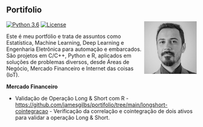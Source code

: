 ## Portifolio

<a href='https://tidyr.tidyverse.org'><img src='james.jpeg' align="right" height="139" /></a>

[![Python 3.6](https://img.shields.io/badge/Python-3.8-blue.svg)](#)
[![License](https://img.shields.io/badge/Code%20License-MIT-blue.svg)](LICENSE)



Este é meu portfólio e trata de assuntos como Estatística, Machine Learning, Deep Learning e Engenharia Eletrônica para automação e embarcados. São projetos em C/C++, Python e R, aplicados em soluções de problemas diversos, desde Áreas de Negócio, Mercado Financeiro e Internet das coisas (IoT).

**Mercado Financeiro**
- Validação de Operação Long & Short com R - https://github.com/jamesgilbs/portifolio/tree/main/longshort-cointegracao - Verificação da correlação e cointegração de dois ativos para validar a operação Long & Short.

